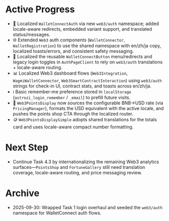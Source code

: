 # Active Progress

- 🔄 Localized `WalletConnectAuth` via new `web3/auth` namespace; added locale-aware redirects, embedded variant support, and translated status/messages.
- 🌐 Extended `Web3` auth components (`WalletConnector`, `WalletRegistration`) to use the shared namespace with en/zh/ja copy, localized toasts/errors, and consistent safety messaging.
- 🧭 Localized the reusable `WalletConnectButton` menu/redirects and legacy login toggles in `AuthPageClient` to rely on `web3/auth` translations + locale-aware routing.
- 📊 Localized Web3 dashboard flows (`Web3Integration`, `WagmiWalletConnector`, `Web3SmartContractInteraction`) using `web3/auth` strings for check-in UI, contract stats, and toasts across en/zh/ja.
- ℹ️ Basic remember-me preference stored in `localStorage` (`astrozi_login_remember` / `_email`) to prefill future visits.
- 💱 `Web3PointsDisplay` now sources the configurable BNB→USD rate (via `PricingManager`), formats the USD equivalent with the active locale, and pushes the points shop CTA through the localized router.
- 🪙 `Web3PointsDisplaySimple` adopts shared translations for the totals card and uses locale-aware compact number formatting.

# Next Step

- Continue Task 4.3 by internationalizing the remaining Web3 analytics surfaces—`PointsShop` and `FortuneGallery` still need translation coverage, locale-aware routing, and price messaging review.

# Archive

- 2025-09-30: Wrapped Task 1 login overhaul and seeded the `web3/auth` namespace for WalletConnect auth flows.
